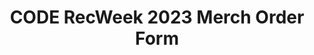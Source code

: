 ---
title: CODE RecWeek 2023 Merch Order Form
redirect_to: https://docs.google.com/forms/d/e/1FAIpQLSf7qPQbDg8MO9pLSUrqZvIpqNulFlneZNovOFWnLCttq8EblQ/viewform?usp=sf_link
redirect_from: 
  - /RWMerch2023
  - /rwmerch2023
---